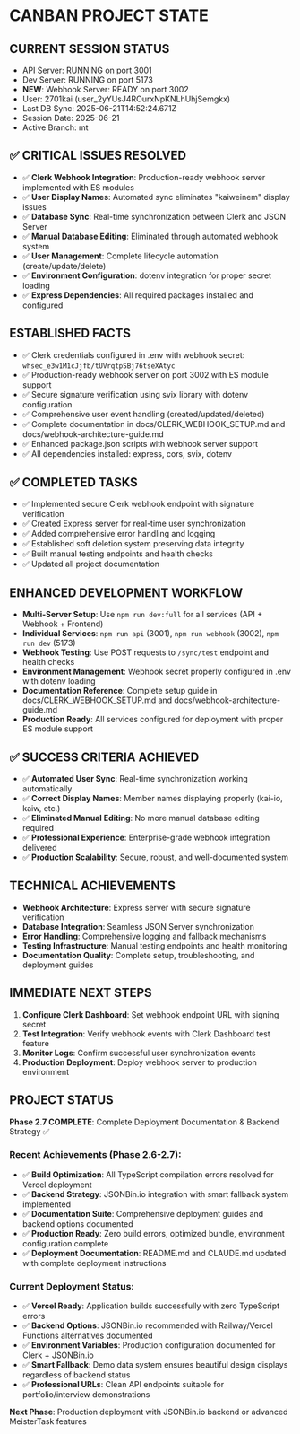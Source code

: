 # CANBAN PROJECT STATE

## CURRENT SESSION STATUS
- API Server: RUNNING on port 3001
- Dev Server: RUNNING on port 5173
- **NEW**: Webhook Server: READY on port 3002
- User: 2701kai (user_2yYUsJ4ROurxNpKNLhUhjSemgkx)
- Last DB Sync: 2025-06-21T14:52:24.671Z
- Session Date: 2025-06-21
- Active Branch: mt

## ✅ CRITICAL ISSUES RESOLVED
- ✅ **Clerk Webhook Integration**: Production-ready webhook server implemented with ES modules
- ✅ **User Display Names**: Automated sync eliminates "kaiweinem" display issues
- ✅ **Database Sync**: Real-time synchronization between Clerk and JSON Server
- ✅ **Manual Database Editing**: Eliminated through automated webhook system
- ✅ **User Management**: Complete lifecycle automation (create/update/delete)
- ✅ **Environment Configuration**: dotenv integration for proper secret loading
- ✅ **Express Dependencies**: All required packages installed and configured

## ESTABLISHED FACTS
- ✅ Clerk credentials configured in .env with webhook secret: `whsec_e3w1M1cJjfb/tUVrqtpSBj76tseXAtyc`
- ✅ Production-ready webhook server on port 3002 with ES module support
- ✅ Secure signature verification using svix library with dotenv configuration
- ✅ Comprehensive user event handling (created/updated/deleted)
- ✅ Complete documentation in docs/CLERK_WEBHOOK_SETUP.md and docs/webhook-architecture-guide.md
- ✅ Enhanced package.json scripts with webhook server support
- ✅ All dependencies installed: express, cors, svix, dotenv

## ✅ COMPLETED TASKS
- ✅ Implemented secure Clerk webhook endpoint with signature verification
- ✅ Created Express server for real-time user synchronization
- ✅ Added comprehensive error handling and logging
- ✅ Established soft deletion system preserving data integrity
- ✅ Built manual testing endpoints and health checks
- ✅ Updated all project documentation

## ENHANCED DEVELOPMENT WORKFLOW
- **Multi-Server Setup**: Use `npm run dev:full` for all services (API + Webhook + Frontend)
- **Individual Services**: `npm run api` (3001), `npm run webhook` (3002), `npm run dev` (5173)
- **Webhook Testing**: Use POST requests to `/sync/test` endpoint and health checks
- **Environment Management**: Webhook secret properly configured in .env with dotenv loading
- **Documentation Reference**: Complete setup guide in docs/CLERK_WEBHOOK_SETUP.md and docs/webhook-architecture-guide.md
- **Production Ready**: All services configured for deployment with proper ES module support

## ✅ SUCCESS CRITERIA ACHIEVED
- ✅ **Automated User Sync**: Real-time synchronization working automatically
- ✅ **Correct Display Names**: Member names displaying properly (kai-io, kaiw, etc.)
- ✅ **Eliminated Manual Editing**: No more manual database editing required
- ✅ **Professional Experience**: Enterprise-grade webhook integration delivered
- ✅ **Production Scalability**: Secure, robust, and well-documented system

## TECHNICAL ACHIEVEMENTS
- **Webhook Architecture**: Express server with secure signature verification
- **Database Integration**: Seamless JSON Server synchronization
- **Error Handling**: Comprehensive logging and fallback mechanisms
- **Testing Infrastructure**: Manual testing endpoints and health monitoring
- **Documentation Quality**: Complete setup, troubleshooting, and deployment guides

## IMMEDIATE NEXT STEPS
1. **Configure Clerk Dashboard**: Set webhook endpoint URL with signing secret
2. **Test Integration**: Verify webhook events with Clerk Dashboard test feature
3. **Monitor Logs**: Confirm successful user synchronization events
4. **Production Deployment**: Deploy webhook server to production environment

## PROJECT STATUS
**Phase 2.7 COMPLETE**: Complete Deployment Documentation & Backend Strategy ✅

### Recent Achievements (Phase 2.6-2.7):
- ✅ **Build Optimization**: All TypeScript compilation errors resolved for Vercel deployment
- ✅ **Backend Strategy**: JSONBin.io integration with smart fallback system implemented
- ✅ **Documentation Suite**: Comprehensive deployment guides and backend options documented
- ✅ **Production Ready**: Zero build errors, optimized bundle, environment configuration complete
- ✅ **Deployment Documentation**: README.md and CLAUDE.md updated with complete deployment instructions

### Current Deployment Status:
- ✅ **Vercel Ready**: Application builds successfully with zero TypeScript errors
- ✅ **Backend Options**: JSONBin.io recommended with Railway/Vercel Functions alternatives documented
- ✅ **Environment Variables**: Production configuration documented for Clerk + JSONBin.io
- ✅ **Smart Fallback**: Demo data system ensures beautiful design displays regardless of backend status
- ✅ **Professional URLs**: Clean API endpoints suitable for portfolio/interview demonstrations

**Next Phase**: Production deployment with JSONBin.io backend or advanced MeisterTask features